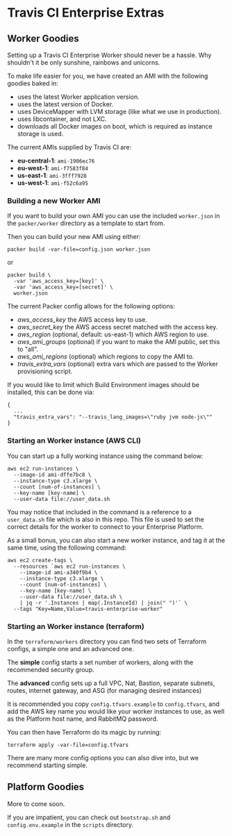 # Travis CI Enterprise Extras

## Worker Goodies

Setting up a Travis CI Enterprise Worker should never be a hassle. Why shouldn't it be only sunshine, rainbows and unicorns.

To make life easier for you, we have created an AMI with the following goodies baked in:
  - uses the latest Worker application version.
  - uses the latest version of Docker.
  - uses DeviceMapper with LVM storage (like what we use in production).
  - uses libcontainer, and not LXC.
  - downloads all Docker images on boot, which is required as instance storage is used.

The current AMIs supplied by Travis CI are:

- **eu-central-1**: `ami-1906ec76`
- **eu-west-1**: `ami-f7583f84`
- **us-east-1**: `ami-3fff7928`
- **us-west-1**: `ami-f52c6a95`


### Building a new Worker AMI

If you want to build your own AMI you can use the included `worker.json` in the `packer/worker` directory as a template to start from.

Then you can build your new AMI using either:

```
packer build -var-file=config.json worker.json
```
or
```
packer build \
  -var 'aws_access_key=[key]' \
  -var 'aws_access_key=[secret]' \
  worker.json
```

The current Packer config allows for the following options:
- *aws_access_key* the AWS access key to use.
- *aws_secret_key* the AWS access secret matched with the access key.
- *aws_region* (optional, default: us-east-1) which AWS region to use.
- *aws_ami_groups* (optional) if you want to make the AMI public, set this to "all".
- *aws_ami_regions* (optional) which regions to copy the AMI to.
- *travis_extra_vars* (optional) extra vars which are passed to the Worker provisioning script.

If you would like to limit which Build Environment images should be installed, this can be done via:
```
{
  ...
  "travis_extra_vars": "--travis_lang_images=\"ruby jvm node-js\""
}
```

### Starting an Worker instance (AWS CLI)

You can start up a fully working instance using the command below:

```
aws ec2 run-instances \
  --image-id ami-dffe7bc8 \
  --instance-type c3.xlarge \
  --count [num-of-instances] \
  --key-name [key-name] \
  --user-data file://user_data.sh
```

You may notice that included in the command is a reference to a `user_data.sh` file which is also in this repo. This file is used to set the correct details for the worker to connect to your Enterprise Platform.

As a small bonus, you can also start a new worker instance, and tag it at the same time, using the following command:

```
aws ec2 create-tags \
  --resources `aws ec2 run-instances \
    --image-id ami-a340f9b4 \
    --instance-type c3.xlarge \
    --count [num-of-instances] \
    --key-name [key-name] \
    --user-data file://user_data.sh \
    | jq -r '.Instances | map(.InstanceId) | join(" ")'` \
  --tags "Key=Name,Value=travis-enterprise-worker"
```

### Starting an Worker instance (terraform)

In the `terraform/workers` directory you can find two sets of Terraform configs, a simple one and an advanced one.

The **simple** config starts a set number of workers, along with the recommended security group.

The **advanced** config sets up a full VPC, Nat, Bastion, separate subnets, routes, internet gateway, and ASG (for managing desired instances)

It is recommended you copy `config.tfvars.example` to `config.tfvars`, and add the AWS key name you would like your worker instances to use, as well as the Platform host name, and RabbitMQ password.

You can then have Terraform do its magic by running:

```
terraform apply -var-file=config.tfvars
```

There are many more config options you can also dive into, but we recommend starting simple.

## Platform Goodies

More to come soon.

If you are impatient, you can check out `bootstrap.sh` and `config.env.example` in the `scripts` directory.
